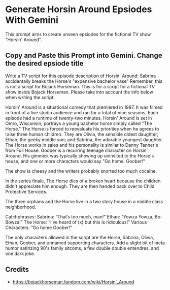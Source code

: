 # Generate Horsin Around Epsiodes With Gemini
This prompt aims to create unseen epsiodes for the fictional TV show "Horsin' Around".
## Copy and Paste this Prompt into Gemini. Change the desired epsiode title
Write a TV script for this episode description of Horsin' Around: Sabrina accidentally breaks the Horse's "expensive bachelor vase" Remember, this is not a script for Bojack Horseman. This is for a script for a fictional TV show inside Bojack Horseman. Please take into account the info below when writing the script:

Horsin' Around is a situational comedy that premiered in 1987. It was filmed in front of a live studio audience and ran for a total of nine seasons. Each episode had a runtime of twenty-two minutes. Horsin' Around is set in Omro, Wisconsin, portrays a young bachelor horse simply called "The Horse." The Horse is forced to reevaluate his priorities when he agrees to raise three human children. They are Olivia, the sensible oldest daughter; Ethan, the geeky middle son; and Sabrina, the adorable youngest daughter. The Horse works in sales and his personality is similar to Danny Tanner's from Full House. Goober is a recurring teenage character on Horsin' Around. His gimmick was typically showing up uninvited to the Horse's house, and one or more characters would say "Go home, Goober!"

The show is cheesy and the writers probably snorted too much cocaine.

In the series finale, The Horse dies of a broken heart because the children didn't appreciate him enough. They are then handed back over to Child Protective Services.

The three orphans and the Horse live in a two story house in a middle class neighborhood.

Catchphrases:
    Sabrina: “That’s too much, man!”
    Ethan: “Yowza Yowza, Bo-Bowza!”
    The Horse: “I’ve heard of (x) but this is ridiculous!”
    Various Characters: “Go home Goober!”

The only characters allowed in the script are the Horse, Sabrina, Olivia, Ethan, Goober, and unnamed supporting characters. Add a slight bit of meta humor satirizing 90's family sitcoms, a few double double entendres, and one dark joke.

## Credits
- https://bojackhorseman.fandom.com/wiki/Horsin'_Around
